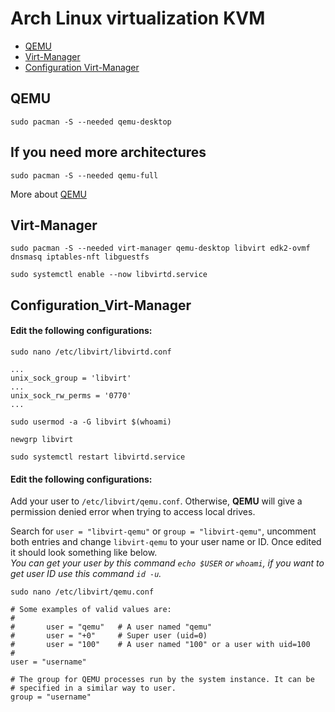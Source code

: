# Arch Linux virtualization KVM
- [QEMU](#qemu)
- [Virt-Manager](#virt-manager)
- [Configuration Virt-Manager](#configuration_virt-manager)
## QEMU
```
sudo pacman -S --needed qemu-desktop
```

## If you need more architectures
```
sudo pacman -S --needed qemu-full
```
More about [QEMU](https://wiki.archlinux.org/title/QEMU)

## Virt-Manager
```
sudo pacman -S --needed virt-manager qemu-desktop libvirt edk2-ovmf dnsmasq iptables-nft libguestfs
```
```
sudo systemctl enable --now libvirtd.service
```

## Configuration_Virt-Manager
#### Edit the following configurations:
```
sudo nano /etc/libvirt/libvirtd.conf
```
```
...
unix_sock_group = 'libvirt'
...
unix_sock_rw_perms = '0770'
...
```
```
sudo usermod -a -G libvirt $(whoami)
```
```
newgrp libvirt
```
```
sudo systemctl restart libvirtd.service
```

#### Edit the following configurations:
Add your user to `/etc/libvirt/qemu.conf`. Otherwise, **QEMU** will give a permission denied error when trying to access local drives.

Search for `user = "libvirt-qemu"` or `group = "libvirt-qemu"`, uncomment both entries and change `libvirt-qemu` to your user name or ID. Once edited it should look something like below. <br />
*You can get your user by this command `echo $USER` or `whoami`, if you want to get user ID use this command `id -u`.*
```
sudo nano /etc/libvirt/qemu.conf
```
```
# Some examples of valid values are:
#
#       user = "qemu"   # A user named "qemu"
#       user = "+0"     # Super user (uid=0)
#       user = "100"    # A user named "100" or a user with uid=100
#
user = "username"

# The group for QEMU processes run by the system instance. It can be
# specified in a similar way to user.
group = "username"
```
